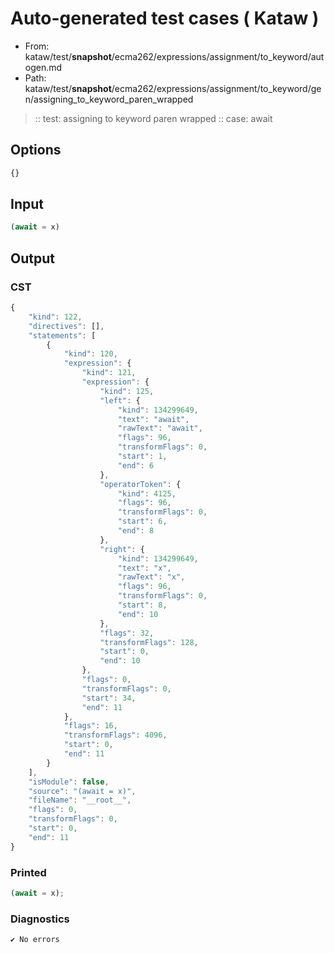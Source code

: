 # Auto-generated test cases ( Kataw )
- From: kataw/test/__snapshot__/ecma262/expressions/assignment/to_keyword/autogen.md
- Path: kataw/test/__snapshot__/ecma262/expressions/assignment/to_keyword/gen/assigning_to_keyword_paren_wrapped
> :: test: assigning to keyword paren wrapped
> :: case: await
## Options

`````js
{}
`````
## Input

`````js
(await = x)
`````
## Output

### CST

```javascript
{
    "kind": 122,
    "directives": [],
    "statements": [
        {
            "kind": 120,
            "expression": {
                "kind": 121,
                "expression": {
                    "kind": 125,
                    "left": {
                        "kind": 134299649,
                        "text": "await",
                        "rawText": "await",
                        "flags": 96,
                        "transformFlags": 0,
                        "start": 1,
                        "end": 6
                    },
                    "operatorToken": {
                        "kind": 4125,
                        "flags": 96,
                        "transformFlags": 0,
                        "start": 6,
                        "end": 8
                    },
                    "right": {
                        "kind": 134299649,
                        "text": "x",
                        "rawText": "x",
                        "flags": 96,
                        "transformFlags": 0,
                        "start": 8,
                        "end": 10
                    },
                    "flags": 32,
                    "transformFlags": 128,
                    "start": 0,
                    "end": 10
                },
                "flags": 0,
                "transformFlags": 0,
                "start": 34,
                "end": 11
            },
            "flags": 16,
            "transformFlags": 4096,
            "start": 0,
            "end": 11
        }
    ],
    "isModule": false,
    "source": "(await = x)",
    "fileName": "__root__",
    "flags": 0,
    "transformFlags": 0,
    "start": 0,
    "end": 11
}
```

### Printed

```javascript
(await = x);
```

### Diagnostics

```javascript
✔ No errors
```

